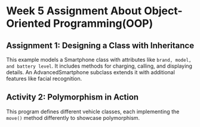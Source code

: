 # Week 5 Assignment About Object-Oriented Programming(OOP)

## Assignment 1: Designing a Class with Inheritance

This example models a Smartphone class with attributes like `brand, model, and battery level`. It includes methods for charging, calling, and displaying details. An AdvancedSmartphone subclass extends it with additional features like facial recognition.

## Activity 2: Polymorphism in Action

This program defines different vehicle classes, each implementing the `move()` method differently to showcase polymorphism.
